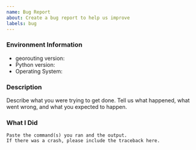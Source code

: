 ```yaml
---
name: Bug Report
about: Create a bug report to help us improve
labels: bug
---
```


<!-- Please search existing issues to avoid creating duplicates. -->

### Environment Information

-   georouting version:
-   Python version:
-   Operating System:

### Description

Describe what you were trying to get done.
Tell us what happened, what went wrong, and what you expected to happen.

### What I Did

```
Paste the command(s) you ran and the output.
If there was a crash, please include the traceback here.
```
